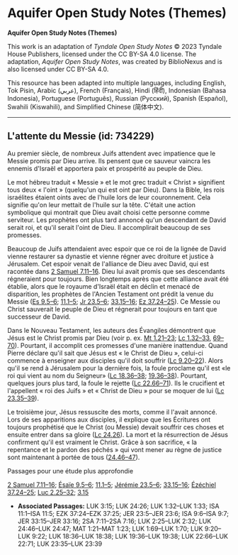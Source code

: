 # Aquifer Open Study Notes (Themes)

**Aquifer Open Study Notes (Themes)**

This work is an adaptation of *Tyndale Open Study Notes* © 2023 Tyndale House Publishers, licensed under the CC BY\-SA 4\.0 license. The adaptation, *Aquifer Open Study Notes*, was created by BiblioNexus and is also licensed under CC BY\-SA 4\.0\.

This resource has been adapted into multiple languages, including English, Tok Pisin, Arabic (عربي), French (Français), Hindi (हिंदी), Indonesian (Bahasa Indonesia), Portuguese (Português), Russian (Русский), Spanish (Español), Swahili (Kiswahili), and Simplified Chinese (简体中文).



--------------------------------

## L'attente du Messie (id: 734229)

Au premier siècle, de nombreux Juifs attendent avec impatience que le Messie promis par Dieu arrive. Ils pensent que ce sauveur vaincra les ennemis d'Israël et apportera paix et prospérité au peuple de Dieu.

Le mot hébreu traduit « Messie » et le mot grec traduit « Christ » signifient tous deux « l'oint » (quelqu'un qui est oint par Dieu). Dans la Bible, les rois israélites étaient oints avec de l'huile lors de leur couronnement. Cela signifie qu'on leur mettait de l'huile sur la tête. C'était une action symbolique qui montrait que Dieu avait choisi cette personne comme serviteur. Les prophètes ont plus tard annoncé qu'un descendant de David serait roi, et qu'il serait l'oint de Dieu. Il accomplirait beaucoup de ses promesses.

Beaucoup de Juifs attendaient avec espoir que ce roi de la lignée de David vienne restaurer sa dynastie et vienne régner avec droiture et justice à Jérusalem. Cet espoir venait de l'alliance de Dieu avec David, qui est racontée dans [2 Samuel 7\.11–16](https://ref.ly/2Sam7:11-2Sam7:16). Dieu lui avait promis que ses descendants régneraient pour toujours. Bien longtemps après que cette alliance avait été établie, alors que le royaume d'Israël était en déclin et menacé de disparition, les prophètes de l'Ancien Testament ont prédit la venue du Messie ([Es 9\.5–6](https://ref.ly/Isa9:6-Isa9:7); [11\.1–5](https://ref.ly/Isa11:1-Isa11:5); [Jr 23\.5–6](https://ref.ly/Jer23:5-Jer23:6); [33\.15–16](https://ref.ly/Jer33:15-Jer33:16); [Ez 37\.24–25](https://ref.ly/Ezek37:24-Ezek37:25)). Ce Messie ou Christ sauverait le peuple de Dieu et régnerait pour toujours en tant que successeur de David.

Dans le Nouveau Testament, les auteurs des Évangiles démontrent que Jésus est le Christ promis par Dieu (voir p. ex. [Mt 1\.21–23](https://ref.ly/Matt1:21-Matt1:23); [Lc 1\.32–33](https://ref.ly/Luke1:32-Luke1:33), [69–70](https://ref.ly/Luke1:69-Luke1:70)). Pourtant, il accomplit ces promesses d'une manière inattendue. Quand Pierre déclare qu'il sait que Jésus est « le Christ de Dieu », celui\-ci commence à enseigner aux disciples qu'il doit souffrir ([Lc 9\.20–22](https://ref.ly/Luke9:20-Luke9:22)). Alors qu'il se rend à Jérusalem pour la dernière fois, la foule proclame qu'il est «le roi qui vient au nom du Seigneur» ([Lc 18\.36–38](https://ref.ly/Luke18:36-Luke18:38); [19\.36–38](https://ref.ly/Luke19:36-Luke19:38)). Pourtant, quelques jours plus tard, la foule le rejette ([Lc 22\.66–71](https://ref.ly/Luke22:66-Luke22:71)). Ils le crucifient et l'appellent « roi des Juifs » et « Christ de Dieu » pour se moquer de lui ([Lc 23\.35–39](https://ref.ly/Luke23:35-Luke23:39)).

Le troisième jour, Jésus ressuscite des morts, comme il l'avait annoncé. Lors de ses apparitions aux disciples, il explique que les Écritures ont toujours prophétisé que le Christ (ou Messie) devait souffrir ces choses et ensuite entrer dans sa gloire ([Lc 24\.26](https://ref.ly/Luke24:26)). La mort et la résurrection de Jésus confirment qu'il est vraiment le Christ. Grâce à son sacrifice, « la repentance et le pardon des péchés » qui vont mener au règne de justice sont maintenant à portée de tous ([24\.46–47](https://ref.ly/Luke24:46-Luke24:47)).

Passages pour une étude plus approfondie

[2 Samuel 7\.11–16](https://ref.ly/2Sam7:11-2Sam7:16); [Ésaïe 9\.5–6](https://ref.ly/Isa9:6-Isa9:7); [11\.1–5](https://ref.ly/Isa11:1-Isa11:5); [Jérémie 23\.5–6](https://ref.ly/Jer23:5-Jer23:6); [33\.15–16](https://ref.ly/Jer33:15-Jer33:16); [Ézéchiel 37\.24–25](https://ref.ly/Ezek37:24-Ezek37:25); [Luc 2\.25–32](https://ref.ly/Luke2:25-Luke2:32); [3\.15](https://ref.ly/Luke3:15)

* **Associated Passages:** LUK 3:15; LUK 24:26; LUK 1:32–LUK 1:33; ISA 11:1–ISA 11:5; EZK 37:24–EZK 37:25; JER 23:5–JER 23:6; ISA 9:6–ISA 9:7; JER 33:15–JER 33:16; 2SA 7:11–2SA 7:16; LUK 2:25–LUK 2:32; LUK 24:46–LUK 24:47; MAT 1:21–MAT 1:23; LUK 1:69–LUK 1:70; LUK 9:20–LUK 9:22; LUK 18:36–LUK 18:38; LUK 19:36–LUK 19:38; LUK 22:66–LUK 22:71; LUK 23:35–LUK 23:39

